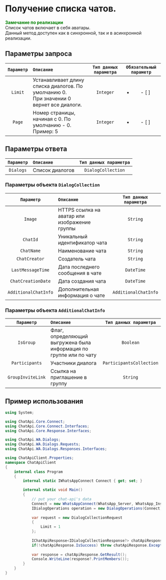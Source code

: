 # Получение списка чатов.
**<span style="color:green">Замечание по реализации</span>** <br/>
Список чатов включает в себя аватары. <br/>
Данный метод доступен как в синхронной, так и в асинхронной реализации.

## Параметры запроса
| `Параметр` | `Описание`                        | `Тип данных параметра` | `Обязательный параметр` |
|:----------:|:----------------------------------|:----------------------:|:-----------------------:|
|  `Limit`  | Устанавливает длину списка диалогов. По умолчанию 0. <br/> При значении 0 вернет все диалоги. | `Integer` | <ul><li>- [ ] </li></ul> |
|  `Page`   | Номер страницы, начиная с 0. По умолчанию - 0. <br/> Пример: 5 | `Integer` | <ul><li>- [ ] </li></ul> |

## Параметры ответа

|  `Параметр`           | `Описание`                                            | `Тип данных параметра` | 
|:---------------------:|:------------------------------------------------------|:----------------------:|
| `Dialogs`             | Список диалогов                                       | `DialogCollection`     |

###  Параметры объекта `DialogCollection`

|  `Параметр`           | `Описание`                                            | `Тип данных параметра` | 
|:---------------------:|:------------------------------------------------------|:----------------------:|
| `Image`               | HTTPS ссылка на аватар или изображение группы         | `String`               |
| `ChatId`              | Уникальный идентификатор чата                         | `String`               |
| `ChatName`            | Наименование чата                                     | `String`               |
| `ChatCreator`         | Создатель чата                                        | `String`               |
| `LastMessageTime`     | Дата последнего сообщения в чате                      | `DateTime`             |
| `ChatCreationDate`    | Дата создания чата                                    | `DateTime`             |
| `AdditionalChatInfo`  | Дополнительная информация о чате                      | `AdditionalChatInfo`   |

###  Параметры объекта `AdditionalChatInfo`

|  `Параметр`      | `Описание`                                                         | `Тип данных параметра`  | 
|:----------------:|:-------------------------------------------------------------------|:-----------------------:|
| `IsGroup`        | Флаг, определяющий выгружена была информация по группе или по чату | `Boolean`               |
| `Participants`   | Участники диалога                                                  | `ParticipantsCollection`|
| `GroupInviteLink`| Ссылка на приглашение в группу                                     | `String`                |

## Пример использования
```csharp
using System;

using ChatApi.Core.Connect;
using ChatApi.Core.Connect.Interfaces;
using ChatApi.Core.Response.Interfaces;

using ChatApi.WA.Dialogs;
using ChatApi.WA.Dialogs.Requests;
using ChatApi.WA.Dialogs.Responses.Interfaces;

using ChatApiClient.Properties;
namespace ChatApiClient
{
    internal class Program
    {
        internal static IWhatsAppConnect Connect { get; set; }

        internal static void Main()
        {
            // put your chat-api's data
            Connect = new WhatsAppConnect(WhatsApp_Server, WhatsApp_Instance, WhatsApp_Token); 
            IDialogOperations operation = new DialogOperations(Сonnect);
            
            var request = new DialogCollectionRequest
            {
                Limit = 1
            };
            
            IChatApiResponse<IDialogCollectionResponse?> chatApiResponse = dialogOperations.GetDialogs(request);
            if(!chatApiResponse.IsSuccess) throw chatApiResponse.Exception!;
            
            var response = chatApiResponse.GetResult();
            Console.WriteLine(response?.PrintMembers());
        }
    }
}
```
